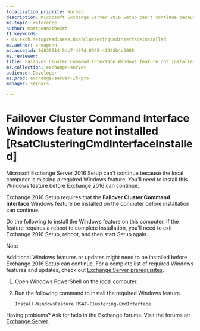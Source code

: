 ```yaml
---
localization_priority: Normal
description: Microsoft Exchange Server 2016 Setup can't continue because the local computer is missing a required Windows feature. You'll need to install this Windows feature before Exchange 2016 can continue.
ms.topic: reference
author: mattpennathe3rd
f1_keywords:
- ms.exch.setupreadiness.RsatClusteringCmdInterfaceInstalled
ms.author: v-mapenn
ms.assetid: 0d839514-5ab7-497d-8945-41392b4c3980
ms.reviewer: 
title: Failover Cluster Command Interface Windows feature not installed [RsatClusteringCmdInterfaceInstalled]
ms.collection: exchange-server
audience: Developer
ms.prod: exchange-server-it-pro
manager: serdars

---
```


# Failover Cluster Command Interface Windows feature not installed [RsatClusteringCmdInterfaceInstalled]

Microsoft Exchange Server 2016 Setup can't continue because the local computer is missing a required Windows feature. You'll need to install this Windows feature before Exchange 2016 can continue.

Exchange 2016 Setup requires that the **Failover Cluster Command Interface** Windows feature be installed on the computer before installation can continue.

Do the following to install the Windows feature on this computer. If the feature requires a reboot to complete installation, you'll need to exit Exchange 2016 Setup, reboot, and then start Setup again.

> [!NOTE]
> Additional Windows features or updates might need to be installed before Exchange 2016 Setup can continue. For a complete list of required Windows features and updates, check out [Exchange Server prerequisites](../../plan-and-deploy/prerequisites.md).

1. Open Windows PowerShell on the local computer.

2. Run the following command to install the required Windows feature.

   ```
   Install-WindowsFeature RSAT-Clustering-CmdInterface
   ```

Having problems? Ask for help in the Exchange forums. Visit the forums at: [Exchange Server](https://go.microsoft.com/fwlink/p/?linkId=60612).

